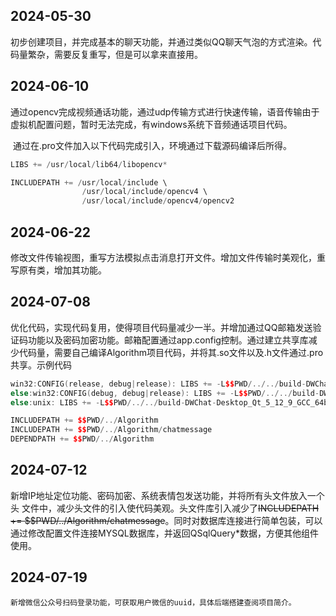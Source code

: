 ## 2024-05-30

​	初步创建项目，并完成基本的聊天功能，并通过类似QQ聊天气泡的方式渲染。代码量繁杂，需要反复重写，但是可以拿来直接用。

## 2024-06-10

​	通过opencv完成视频通话功能，通过udp传输方式进行快速传输，语音传输由于虚拟机配置问题，暂时无法完成，有windows系统下音频通话项目代码。

​	通过在.pro文件加入以下代码完成引入，环境通过下载源码编译后所得。

```c++
LIBS += /usr/local/lib64/libopencv*

INCLUDEPATH += /usr/local/include \
                /usr/local/include/opencv4 \
                /usr/local/include/opencv4/opencv2
```

## 2024-06-22

​	修改文件传输视图，重写方法模拟点击消息打开文件。增加文件传输时美观化，重写原有类，增加其功能。

## 2024-07-08

​	优化代码，实现代码复用，使得项目代码量减少一半。并增加通过QQ邮箱发送验证码功能以及密码加密功能。邮箱配置通过app.config控制。通过建立共享库减少代码量，需要自己编译Algorithm项目代码，并将其.so文件以及.h文件通过.pro共享。示例代码

```c++
win32:CONFIG(release, debug|release): LIBS += -L$$PWD/../../build-DWChat-Desktop_Qt_5_12_9_GCC_64bit-Debug/Algorithm/release/ -lAlgorithm
else:win32:CONFIG(debug, debug|release): LIBS += -L$$PWD/../../build-DWChat-Desktop_Qt_5_12_9_GCC_64bit-Debug/Algorithm/debug/ -lAlgorithm
else:unix: LIBS += -L$$PWD/../../build-DWChat-Desktop_Qt_5_12_9_GCC_64bit-Debug/Algorithm/ -lAlgorithm

INCLUDEPATH += $$PWD/../Algorithm
INCLUDEPATH += $$PWD/../Algorithm/chatmessage
DEPENDPATH += $$PWD/../Algorithm
```
## 2024-07-12

​	新增IP地址定位功能、密码加密、系统表情包发送功能，并将所有头文件放入一个头 文件中，减少头文件的引入使代码美观。头文件库引入减少了~~INCLUDEPATH += $$PWD/../Algorithm/chatmessage~~。同时对数据库连接进行简单包装，可以通过修改配置文件连接MYSQL数据库，并返回QSqlQuery*数据，方便其他组件使用。

## 2024-07-19

    新增微信公众号扫码登录功能，可获取用户微信的uuid，具体后端搭建查阅项目简介。



